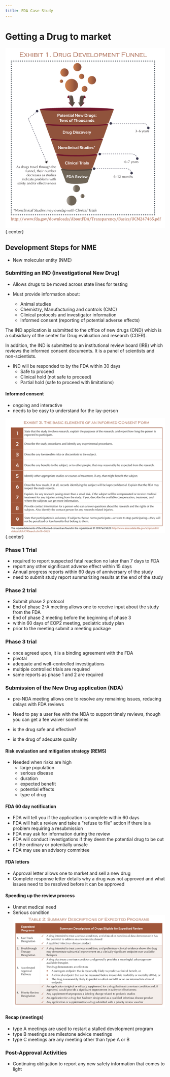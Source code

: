 ```yaml
---
title: FDA Case Study
---
```


# Getting a Drug to market

![Drug Funnel](image.png){.center}

## Development Steps for NME

- New molecular entity (NME)

### Submitting an IND (investigational New Drug)

- Allows drugs to be moved across state lines for testing

- Must provide information about:
  - Animal studies
  - Chemistry, Manufacturing and controls (CMC)
  - Clinical protocols and investigator information
  - Informed consent (reporting of potential adverse effects)

The IND application is submitted to the office of new drugs (OND) which is a
subsidiary of the center for Drug evaluation and research (CDER).

In addition, the IND is submitted to an institutional review board (IRB) which
reviews the informed consent documents. It is a panel of scientists and
non-scientists.

- IND will be responded to by the FDA within 30 days
  - Safe to proceed
  - Clinical hold (not safe to proceed)
  - Partial hold (safe to proceed with limitations)

#### Informed consent

- ongoing and interactive
- needs to be easy to understand for the lay-person

![informed consent form](image-1.png){.center}

### Phase 1 Trial

- required to report suspected fatal reaction no later than 7 days to FDA
- report any other significant adverse effect within 15 days
- Annual progress reports within 60 days of anniversary of the study
- need to submit study report summarizing results at the end of the study

### Phase 2 trial

- Submit phase 2 protocol
- End of phase 2-A meeting allows one to receive input about the study from the
  FDA
- End of phase 2 meeting before the beginning of phase 3
- within 60 days of EOP2 meeting, pediatric study plan
- prior to the meeting submit a meeting package

### Phase 3 trial

- once agreed upon, it is a binding agreement with the FDA
- pivotal
- adequate and well-controlled investigations
- multiple controlled trials are required
- same reports as phase 1 and 2 are required

### Submission of the New Drug application (NDA)

- pre-NDA meeting allows one to resolve any remaining issues, reducing delays
  with FDA reviews
- Need to pay a user fee with the NDA to support timely reviews, though you can
  get a fee waiver sometimes

- is the drug safe and effective?
- is the drug of adequate quality

#### Risk evaluation and mitigation strategy (REMS)

- Needed when risks are high
  - large population
  - serious disease
  - duration
  - expected benefit
  - potential effects
  - type of drug

#### FDA 60 day notification

- FDA will tell you if the application is complete within 60 days
- FDA will halt a review and take a "refuse to file" action if there is a
  problem requiring a resubmission
- FDA may ask for information during the review
- FDA will conduct investigations if they deem the potential drug to be out of
  the ordinary or potentially unsafe
- FDA may use an advisory committee

#### FDA letters

- Approval letter allows one to market and sell a new drug
- Complete response letter details why a drug was not approved and what issues
  need to be resolved before it can be approved

#### Speeding up the review process

- Unmet medical need
- Serious condition ![expedited programs](image-2.png)

#### Recap (meetings)

- type A meetings are used to restart a stalled development program
- type B meetings are milestone advice meetings
- type C meetings are any meeting other than type A or B

### Post-Approval Activities

- Continuing obligation to report any new safety information that comes to light
